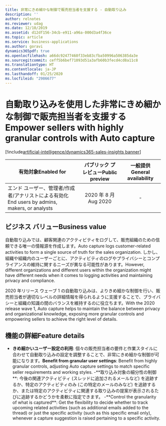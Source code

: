 ```yaml
---
title: 非常にきめ細かな制御で販売担当者を支援する - 自動取り込み
description: ''
author: relnotes
ms.reviewer: udag
ms.date: 12/10/2019
ms.assetid: d12df156-34cb-e911-a96a-000d3a4f36ce
ms.topic: article
ms.service: business-applications
ms.author: goravi
dynamics365pdf: true
ms.openlocfilehash: a66dc92477460f33eb83cfba50996a506385da3e
ms.sourcegitcommit: ceff5b6bef71093d51a3afb60b3fecd4cd8a11c8
ms.translationtype: HT
ms.contentlocale: ja-JP
ms.lasthandoff: 01/25/2020
ms.locfileid: "2986677"
---
```

# <a name="empower-sellers-with-highly-granular-controls-with-auto-capture"></a><span data-ttu-id="1e2b3-102">自動取り込みを使用した非常にきめ細かな制御で販売担当者を支援する</span><span class="sxs-lookup"><span data-stu-id="1e2b3-102">Empower sellers with highly granular controls with Auto capture</span></span>
[!include[artificial-intelligence/dynamics365-sales-insights banner](../includes/artificial-intelligence/dynamics365-sales-insights.md)]

| <span data-ttu-id="1e2b3-103">有効対象</span><span class="sxs-lookup"><span data-stu-id="1e2b3-103">Enabled for</span></span>    |  <span data-ttu-id="1e2b3-104">パブリック プレビュー</span><span class="sxs-lookup"><span data-stu-id="1e2b3-104">Public preview</span></span> | <span data-ttu-id="1e2b3-105">一般提供</span><span class="sxs-lookup"><span data-stu-id="1e2b3-105">General availability</span></span> | 
| ---------- | :----------: |:----------: |
|<span data-ttu-id="1e2b3-106">エンド ユーザー、管理者/作成者/アナリストによる有効化</span><span class="sxs-lookup"><span data-stu-id="1e2b3-106">End users by admins, makers, or analysts</span></span>|<span data-ttu-id="1e2b3-107">2020 年 8 月</span><span class="sxs-lookup"><span data-stu-id="1e2b3-107">Aug 2020</span></span>| -|


## <a name="business-value"></a><span data-ttu-id="1e2b3-108">ビジネス バリュー</span><span class="sxs-lookup"><span data-stu-id="1e2b3-108">Business value</span></span>
<!-- bv start -->
<span data-ttu-id="1e2b3-109">自動取り込みでは、顧客関連のアクティビティをログして、販売組織のための信頼できる唯一の情報源を作成します。</span><span class="sxs-lookup"><span data-stu-id="1e2b3-109">Auto capture logs customer-related activities to form a single source of truth for the sales organization.</span></span> <span data-ttu-id="1e2b3-110">しかし、組織や組織内のユーザーごとに、アクティビティのログやプライバシーとコンプライアンスの維持に関するニーズが異なる可能性があります。</span><span class="sxs-lookup"><span data-stu-id="1e2b3-110">However, different organizations and different users within the organization might have different needs when it comes to logging activities and maintaining privacy and compliance.</span></span> 

<span data-ttu-id="1e2b3-111">2020 年リリース ウェーブ 1 の自動取り込みは、よりきめ細かな制御を行い、販売担当者が適切なレベルの詳細情報を得られるように支援することで、プライバシーと組織の知識の間のバランスを維持するのに役立ちます。</span><span class="sxs-lookup"><span data-stu-id="1e2b3-111">With the 2020 release wave 1, Auto capture helps to maintain the balance between privacy and organizational knowledge, exposing more granular controls and empowering sellers to achieve the right level of details.</span></span> 
<!-- bv end -->



## <a name="feature-details"></a><span data-ttu-id="1e2b3-112">機能の詳細</span><span class="sxs-lookup"><span data-stu-id="1e2b3-112">Feature details</span></span>
<!--feature detail start -->
- <span data-ttu-id="1e2b3-113">**きめ細かいユーザー設定の利用**: 個々の販売担当者の要件と作業スタイルに合わせて自動取り込みの設定を調整することで、非常にきめ細かな制御が可能になります。</span><span class="sxs-lookup"><span data-stu-id="1e2b3-113">**Benefit from granular user settings**: Benefit from highly granular controls, adjusting Auto capture settings to match specific seller requirements and working styles.</span></span><span data-ttu-id="1e2b3-114">
-\*\*取り込み対象の細分性の制御\*\*: 今後の関連アクティビティ (スレッドに追加されるメールなど) を追跡するか、特定のアクティビティのみ (この特定のメールのみなど) を追跡するか、または特定のアクティビティに関連する取り込みの提案が表示されるたびに追跡するかどうかを柔軟に指定できます。</span><span class="sxs-lookup"><span data-stu-id="1e2b3-114">
-\*\*Control the granularity of what is captured\*\*: Get the flexibility to decide whether to track upcoming related activities (such as additional emails added to the thread) or just the specific activity (such as this specific email only), whenever a capture suggestion is raised pertaining to a specific activity.</span></span>
<!--feature detail end -->









